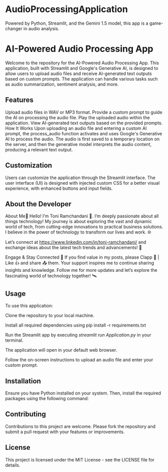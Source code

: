 # AudioProcessingApplication
Powered by Python, Streamlit, and the Gemini 1.5 model, this app is a game-changer in audio analysis.

# AI-Powered Audio Processing App
Welcome to the repository for the AI-Powered Audio Processing App. This application, built with Streamlit and Google's Generative AI, is designed to allow users to upload audio files and receive AI-generated text outputs based on custom prompts. The application can handle various tasks such as audio summarization, sentiment analysis, and more.

## Features
Upload audio files in WAV or MP3 format.
Provide a custom prompt to guide the AI on processing the audio file.
Play the uploaded audio within the application.
View AI-generated text outputs based on the provided prompts.
How It Works
Upon uploading an audio file and entering a custom AI prompt, the process_audio function activates and uses Google's Generative AI to process the audio. The audio is first saved to a temporary location on the server, and then the generative model interprets the audio content, producing a relevant text output.

## Customization
Users can customize the application through the Streamlit interface. The user interface (UI) is designed with injected custom CSS for a better visual experience, with enhanced buttons and input fields.

## About the Developer
About Me🚀
Hello! I’m Toni Ramchandani 👋. I’m deeply passionate about all things technology! My journey is about exploring the vast and dynamic world of tech, from cutting-edge innovations to practical business solutions. I believe in the power of technology to transform our lives and work. 🌐

Let’s connect at https://www.linkedin.com/in/toni-ramchandani/ and exchange ideas about the latest tech trends and advancements! 🌟

Engage & Stay Connected 📢
If you find value in my posts, please Clapp 👏 | Like 👍 and share 📤 them. Your support inspires me to continue sharing insights and knowledge. Follow me for more updates and let’s explore the fascinating world of technology together! 🛰️

## Usage
To use this application:

Clone the repository to your local machine.

Install all required dependencies using pip install -r requirements.txt

Run the Streamlit app by executing _streamlit run Application.py_ in your terminal.

The application will open in your default web browser.

Follow the on-screen instructions to upload an audio file and enter your custom prompt.

## Installation
Ensure you have Python installed on your system. Then, install the required packages using the following command:

## Contributing
Contributions to this project are welcome. Please fork the repository and submit a pull request with your features or improvements.

## License
This project is licensed under the MIT License - see the LICENSE file for details.

